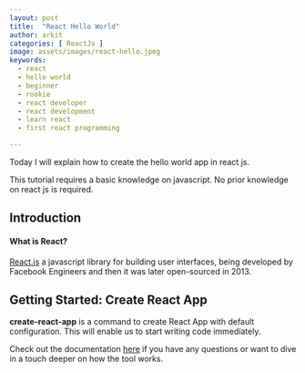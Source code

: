 ```yaml
---
layout: post
title:  "React Hello World"
author: arkit
categories: [ ReactJs ]
image: assets/images/react-hello.jpeg
keywords:
  - react
  - hello world
  - beginner
  - rookie
  - react developer
  - react development
  - learn react
  - first react programming

---
```

Today I will explain how to create the hello world app in react js.

This tutorial requires a basic knowledge on javascript. No prior knowledge on react js is required.

## Introduction

#### What is React? 

[React.js](https://reactjs.org/) a javascript library for building user interfaces, being developed by Facebook Engineers and then it was later open-sourced in 2013. 

## Getting Started: Create React App

**create-react-app** is a command to create React App with default configuration. This will enable us to start writing code immediately. 

Check out the documentation [here](https://create-react-app.dev/) if you have any questions or want to dive in a touch deeper on how the tool works.